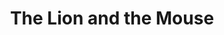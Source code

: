 ---
title: The Lion and the Mouse
year: 1932
opening_date: 1932-02-23
closing_date: 
layout: productions
image:
image_caption:
image_credit:
playbill:
category:
details:
  Theatre: Theatre Jacksonville
cast:
  Eudoxia: Anne C. Lalor
  Hon. Fitzroy Bagley: Carl Cesery
  Jefferson Ryder: Charlie Tutewiler
  Mrs. Rossmore: Charlotte Bowden Perry
  Shirley Rossmore: Edmonia H. Bedell
  Ex-Judge Scott: Edward Goodman
  Jane Deetle: Elizabeth Palmer Tyler
  Jorkins: Elmo Lehman, Jr.
  Judge Rossmore: Isaac Peiser
  Senator Roberts: Joseph Byrnes
  Thurza: Margery Jones
  Arminta Nesbitt: Mary Keen
  Kate Roberts: Pearl DeMent
  Mrs. John Burkett Ryder: Philip Devlin
  Rev. Pontifex Deetle: Philip S. May
  Expressman: Perry Teeple
crew:
  Director: F.W. Armbuster
  Staging and Props: Anne C. Lalor
understudies:
orchestra:
external_links:
---
